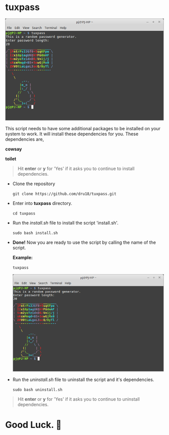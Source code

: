# tuxpass

  ![tuxpass.png](https://github.com/dru18/tuxpass/blob/master/screenshots/tuxpass.png)

This script needs to have some additional packages to be installed on your system to work. It will install these dependencies for you. These dependencies are,

**cowsay**

**toilet**

> Hit **enter** or **y** for 'Yes' if it asks you to continue to install dependencies.

- Clone the repository

  `git clone https://github.com/dru18/tuxpass.git`

- Enter into **tuxpass** directory.

  `cd tuxpass`

- Run the *install.sh* file to install the script 'install.sh'.

  `sudo bash install.sh`

- **Done!** Now you are ready to use the script by calling the name of the script.

  **Example:**

  `tuxpass`

  ![tuxpass.png](https://github.com/dru18/tuxpass/blob/master/screenshots/tuxpass.png)

- Run the *uninstall.sh* file to uninstall the script and it's dependencies.

  `sudo bash uninstall.sh`

> Hit **enter** or **y** for 'Yes' if it asks you to continue to uninstall dependencies.

# Good Luck. :penguin:
